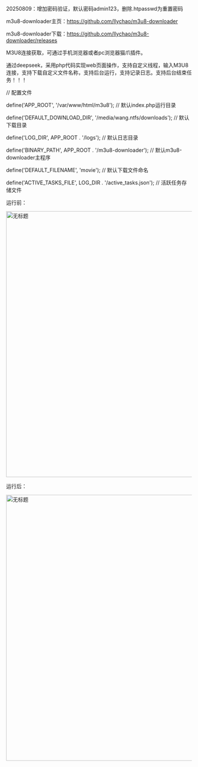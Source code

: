20250809：增加密码验证，默认密码admin123，删除.htpasswd为重置密码


m3u8-downloader主页：https://github.com/llychao/m3u8-downloader

m3u8-downloader下载：https://github.com/llychao/m3u8-downloader/releases

M3U8连接获取，可通过手机浏览器或者pc浏览器猫爪插件。

通过deepseek，采用php代码实现web页面操作，支持自定义线程，输入M3U8连接，支持下载自定义文件名称，支持后台运行，支持记录日志。支持后台结束任务！！！


// 配置文件

define('APP_ROOT', '/var/www/html/m3u8'); // 默认index.php运行目录

define('DEFAULT_DOWNLOAD_DIR', '/media/wang.ntfs/downloads'); // 默认下载目录

define('LOG_DIR', APP_ROOT . '/logs'); // 默认日志目录

define('BINARY_PATH', APP_ROOT . '/m3u8-downloader'); // 默认m3u8-downloader主程序

define('DEFAULT_FILENAME', 'movie'); // 默认下载文件命名

define('ACTIVE_TASKS_FILE', LOG_DIR . '/active_tasks.json'); // 活跃任务存储文件


运行前：

<img width="822" height="720" alt="无标题" src="https://github.com/user-attachments/assets/ff44da88-5866-4be6-9215-87817ce35543" />


运行后：

<img width="822" height="720" alt="无标题" src="https://github.com/user-attachments/assets/d5162932-f834-4a42-9d75-c96eb209d0e1" />

